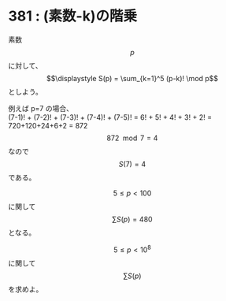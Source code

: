 # 381 : \(素数-k\)の階乗

素数$$p$$に対して、$$\displaystyle S(p) = \sum_{k=1}^5 (p-k)! \mod p$$としよう。

例えば p=7 の場合、  
 \(7-1\)! + \(7-2\)! + \(7-3\)! + \(7-4\)! + \(7-5\)! = 6! + 5! + 4! + 3! + 2! = 720+120+24+6+2 = 872  
$$872 \mod 7 = 4$$なので$$S(7) = 4$$である。

$$5 \leq p < 100$$に関して$$\sum S(p) = 480$$となる。

$$5 \leq p < 10^8$$に関して$$\sum S(p)$$を求めよ。

